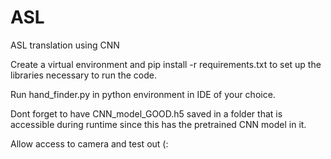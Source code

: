 # ASL
ASL translation using CNN

Create a virtual environment and pip install -r requirements.txt to set up the libraries necessary to run the code.

Run hand_finder.py in python environment in IDE of your choice.

Dont forget to have CNN_model_GOOD.h5 saved in a folder that is accessible during runtime since this has the pretrained CNN model in it.

Allow access to camera and test out (:
